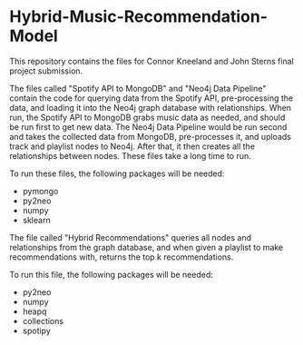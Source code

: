 # Hybrid-Music-Recommendation-Model
This repository contains the files for Connor Kneeland and John Sterns final project submission. 

The files called "Spotify API to MongoDB" and "Neo4j Data Pipeline" contain the code for querying data from the Spotify API, pre-processing the data, and loading it into the Neo4j graph database with relationships. When run, the Spotify API to MongoDB grabs music data as needed, and should be run first to get new data. The Neo4j Data Pipeline would be run second and takes the collected data from MongoDB, pre-processes it, and uploads track and playlist nodes to Neo4j. After that, it then creates all the relationships between nodes. These files take a long time to run.

To run these files, the following packages will be needed:
- pymongo
- py2neo
- numpy
- sklearn

The file called "Hybrid Recommendations" queries all nodes and relationships from the graph database, and when given a playlist to make recommendations with, returns the top k recommendations. 

To run this file, the following packages will be needed:
- py2neo
- numpy
- heapq
- collections
- spotipy
